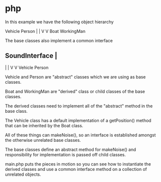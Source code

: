 php
==

In this example we have the following object hierarchy

  
Vehicle       Person
  |             |
  V             V
Boat        WorkingMan

The base classes also implement a common interface

   SoundInterface
         |
   -------------
   |           |
   V           V
Vehicle      Person


Vehicle and Person are "abstract" classes which we are using as base classes.

Boat and WorkingMan are "derived" class or child classes of the base classes.

The derived classes need to implement all of the "abstract" method in the base class.


The Vehicle class has a default implementation of a getPosition() method that can be inherited by the Boat class.

All of these things can makeNoise(), so an interface is established amongst the otherwise unrelated base classes.

The base classes define an abstract method for makeNoise() and responsibility for implementation is passed off child classes.


main.php puts the pieces in motion so you can see how to instantiate the derived classes and use a common interface method on a collection of unrelated objects.

